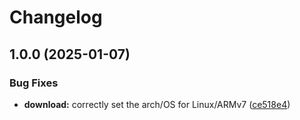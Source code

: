 # Changelog

## 1.0.0 (2025-01-07)


### Bug Fixes

* **download:** correctly set the arch/OS for Linux/ARMv7 ([ce518e4](https://github.com/asdf-community/asdf-uv/commit/ce518e413e8704a4b888a21c26162e287bda7bad))
